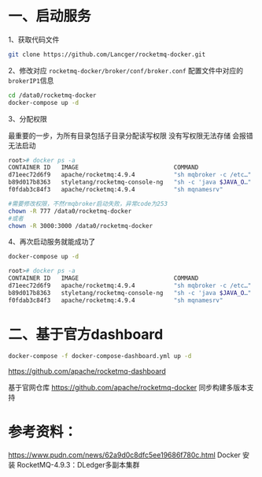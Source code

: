 # 一、启动服务

1、获取代码文件

```bash
git clone https://github.com/Lancger/rocketmq-docker.git
```

2、修改对应 `rocketmq-docker/broker/conf/broker.conf` 配置文件中对应的`brokerIP1`信息

```bash
cd /data0/rocketmq-docker
docker-compose up -d
```

3、分配权限

最重要的一步，为所有目录包括子目录分配读写权限 没有写权限无法存储 会报错无法启动

```bash
root># docker ps -a
CONTAINER ID   IMAGE                           COMMAND                  CREATED          STATUS                        PORTS                                                                   NAMES
d71eec72d6f9   apache/rocketmq:4.9.4           "sh mqbroker -c /etc…"   14 seconds ago   Exited (253) 12 seconds ago                                                                           rmqbroker
b89d017b8363   styletang/rocketmq-console-ng   "sh -c 'java $JAVA_O…"   14 seconds ago   Up 12 seconds                 0.0.0.0:8080->8080/tcp, :::8080->8080/tcp                               rmqconsole
f0fdab3c84f3   apache/rocketmq:4.9.4           "sh mqnamesrv"           14 seconds ago   Up 13 seconds                 10909/tcp, 0.0.0.0:9876->9876/tcp, :::9876->9876/tcp, 10911-10912/tcp   rmqnamesrv
```

```bash
#需要修改权限，不然rmqbroker启动失败，异常code为253
chown -R 777 /data0/rocketmq-docker
#或者
chown -R 3000:3000 /data0/rocketmq-docker
```

4、再次启动服务就能成功了

```bash
docker-compose up -d
```

```bash
root># docker ps -a
CONTAINER ID   IMAGE                           COMMAND                  CREATED         STATUS          PORTS                                                                                                               NAMES
d71eec72d6f9   apache/rocketmq:4.9.4           "sh mqbroker -c /etc…"   2 minutes ago   Up 43 seconds   0.0.0.0:10909->10909/tcp, :::10909->10909/tcp, 9876/tcp, 10912/tcp, 0.0.0.0:10911->10911/tcp, :::10911->10911/tcp   rmqbroker
b89d017b8363   styletang/rocketmq-console-ng   "sh -c 'java $JAVA_O…"   2 minutes ago   Up 2 minutes    0.0.0.0:8080->8080/tcp, :::8080->8080/tcp                                                                           rmqconsole
f0fdab3c84f3   apache/rocketmq:4.9.4           "sh mqnamesrv"           2 minutes ago   Up 2 minutes    10909/tcp, 0.0.0.0:9876->9876/tcp, :::9876->9876/tcp, 10911-10912/tcp       
```

# 二、基于官方dashboard

```bash
docker-compose -f docker-compose-dashboard.yml up -d
```

https://github.com/apache/rocketmq-dashboard

基于官网仓库 https://github.com/apache/rocketmq-docker 同步构建多版本支持 

# 参考资料：

https://www.pudn.com/news/62a9d0c8dfc5ee19686f780c.html  Docker 安装 RocketMQ-4.9.3：DLedger多副本集群

